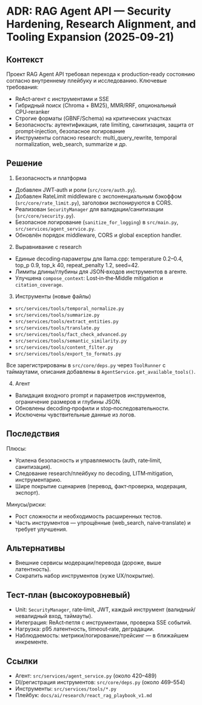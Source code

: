 # ADR: RAG Agent API — Security Hardening, Research Alignment, and Tooling Expansion (2025‑09‑21)

## Контекст

Проект RAG Agent API требовал перехода к production‑ready состоянию согласно внутреннему плейбуку и исследованию. Ключевые требования:
- ReAct‑агент с инструментами и SSE
- Гибридный поиск (Chroma + BM25), MMR/RRF, опциональный CPU‑reranker
- Строгие форматы (GBNF/Schema) на критических участках
- Безопасность: аутентификация, rate limiting, санитизация, защита от prompt‑injection, безопасное логирование
- Инструменты согласно research: multi_query_rewrite, temporal normalization, web_search, summarize и др.

## Решение

1) Безопасность и платформа
- Добавлен JWT‑auth и роли (`src/core/auth.py`).
- Добавлен RateLimit middleware с экспоненциальным бэкоффом (`src/core/rate_limit.py`), заголовки экспонируются в CORS.
- Реализован `SecurityManager` для валидации/санитизации (`src/core/security.py`).
- Безопасное логирование (`sanitize_for_logging`) в `src/main.py`, `src/services/agent_service.py`.
- Обновлён порядок middleware, CORS и global exception handler.

2) Выравнивание с research
- Единые decoding‑параметры для llama.cpp: temperature 0.2–0.4, top_p 0.9, top_k 40, repeat_penalty 1.2, seed=42.
- Лимиты длины/глубины для JSON‑входов инструментов в агенте.
- Улучшена `compose_context`: Lost‑in‑the‑Middle mitigation и `citation_coverage`.

3) Инструменты (новые файлы)
- `src/services/tools/temporal_normalize.py`
- `src/services/tools/summarize.py`
- `src/services/tools/extract_entities.py`
- `src/services/tools/translate.py`
- `src/services/tools/fact_check_advanced.py`
- `src/services/tools/semantic_similarity.py`
- `src/services/tools/content_filter.py`
- `src/services/tools/export_to_formats.py`

Все зарегистрированы в `src/core/deps.py` через `ToolRunner` с таймаутами, описания добавлены в `AgentService.get_available_tools()`.

4) Агент
- Валидация входного prompt и параметров инструментов, ограничение размеров и глубины JSON.
- Обновлены decoding‑профили и stop‑последовательности.
- Исключены чувствительные данные из логов.

## Последствия

Плюсы:
- Усилена безопасность и управляемость (auth, rate‑limit, санитизация).
- Следование research/плейбуку по decoding, LITM‑mitigation, инструментарию.
- Шире покрытие сценариев (перевод, факт‑проверка, модерация, экспорт).

Минусы/риски:
- Рост сложности и необходимость расширенных тестов.
- Часть инструментов — упрощённые (web_search, naive‑translate) и требует улучшения.

## Альтернативы
- Внешние сервисы модерации/перевода (дороже, выше латентность).
- Сократить набор инструментов (хуже UX/покрытие).

## Тест‑план (высокоуровневый)
- Unit: `SecurityManager`, rate‑limit, JWT, каждый инструмент (валидный/невалидный вход, таймауты).
- Интеграция: ReAct‑петля с инструментами, проверка SSE событий.
- Нагрузка: p95 латентность, timeout‑rate, деградации.
- Наблюдаемость: метрики/логирование/трейсинг — в ближайшем инкременте.

## Ссылки
- Агент: `src/services/agent_service.py` (около 420–489)
- DI/регистрация инструментов: `src/core/deps.py` (около 469–554)
- Инструменты: `src/services/tools/*.py`
- Плейбук: `docs/ai/research/react_rag_playbook_v1.md`
